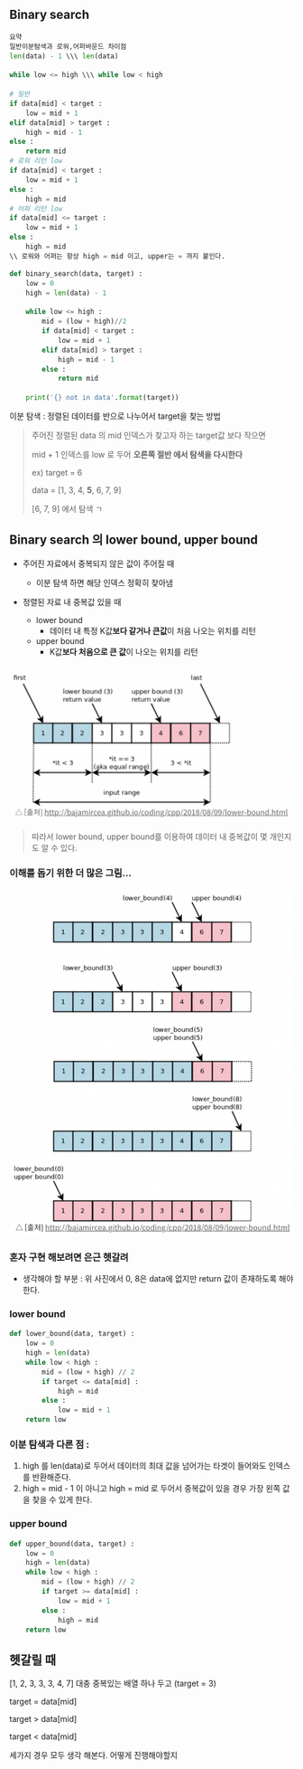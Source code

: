 ## Binary search

```python
요약
일반이분탐색과 로워,어퍼바운드 차이점
len(data) - 1 \\\ len(data)

while low <= high \\\ while low < high

# 일반 
if data[mid] < target : 
  	low = mid + 1
elif data[mid] > target :
    high = mid - 1
else :
    return mid
# 로워 리턴 low
if data[mid] < target :
    low = mid + 1
else :
    high = mid
# 어퍼 리턴 low
if data[mid] <= target :
    low = mid + 1
else :
    high = mid
\\ 로워와 어퍼는 항상 high = mid 이고, upper는 = 까지 붙인다.
```



```python
def binary_search(data, target) :
    low = 0
    high = len(data) - 1

    while low <= high :
        mid = (low + high)//2
        if data[mid] < target :
            low = mid + 1
        elif data[mid] > target :
            high = mid - 1
        else :
            return mid

    print('{} not in data'.format(target))

```

이분 탐색 : 정렬된 데이터를 반으로 나누어서 target을 찾는 방법

> 주어진 정렬된 data 의 mid 인덱스가 찾고자 하는 target값 보다 작으면
>
> mid + 1 인덱스를 low 로 두어 **오른쪽 절반 에서 탐색을 다시한다**
>
> ex) target = 6
>
> data = [1, 3, 4, **5**, 6, 7, 9]
>
> [6, 7, 9] 에서 탐색 ㄱ

## Binary search 의 lower bound, upper bound

- 주어진 자료에서 중복되지 않은 값이 주어질 때 
  - 이분 탐색 하면 해당 인덱스 정확히 찾아냄

- 정렬된 자료 내 중복값 있을 때
  - lower bound
    - 데이터 내 특정 K값**보다 같거나 큰값**이 처음 나오는 위치를 리턴
  - upper bound
    - K값**보다 처음으로 큰 값**이 나오는 위치를 리턴

![](../img/1.png)

> 따라서 lower bound, upper bound를 이용하여 데이터 내 중복값이 몇 개인지도 알 수 있다.

### 이해를 돕기 위한 더 많은 그림...

![](../img/2.png)

### 혼자 구현 해보려면 은근 헷갈려

- 생각해야 할 부분 : 위 사진에서 0, 8은 data에 없지만 return 값이 존재하도록 해야한다.

### lower bound

```python
def lower_bound(data, target) :
    low = 0
    high = len(data)
    while low < high :
        mid = (low + high) // 2
        if target <= data[mid] :
            high = mid
        else :
            low = mid + 1
    return low
```

### 이분 탐색과 다른 점 : 

1. high 를 len(data)로 두어서 데이터의 최대 값을 넘어가는 타겟이 들어와도 인덱스를 반환해준다.
2. high = mid - 1 이 아니고 high = mid 로 두어서 중복값이 있을 경우 가장 왼쪽 값을 찾을 수 있게 한다.



### upper bound

```python
def upper_bound(data, target) :
    low = 0
    high = len(data)
    while low < high :
        mid = (low + high) // 2
        if target >= data[mid] :
            low = mid + 1
        else :
            high = mid
    return low
```



## 헷갈릴 때

[1, 2, 3, 3, 3, 4, 7] 대충 중복있는 배열 하나 두고 (target = 3)

target = data[mid]

target > data[mid]

target < data[mid]

세가지 경우 모두 생각 해본다. 어떻게 진행해야할지